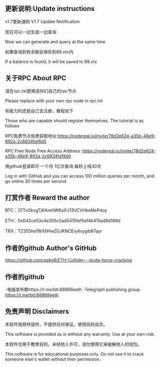 ## 更新说明:Update instructions



v1.7更新通知 V1.7 Update Notification



现在可以一边生成一边查询

Now we can generate and query at the same time

如果查询到有余额会保存到88.xtx内

If a balance is found, it will be saved to 88.xtx

##  关于RPC  About RPC

请在rpc.txt更换成你们自己的rpc节点

Please replace with your own rpc node in rpc.txt


有能力的还是自己去注册，教程如下

Those who are capable should register themselves. The tutorial is as follows


RPC免费节点免费获取地址:https://nodereal.io/invite/78d2e624-a35b-48e9-892a-2c6834faf8d0

RPC Free Node Free Access Address: https://nodereal.io/invite/78d2e624-a35b-48e9-892a-2c6834faf8d0


用github登录即可 一个月 1亿次查询 每秒上线30次

Log in with GitHub and you can access 100 million queries per month, and go online 30 times per second


##  打赏作者  Reward the author

BTC：37TvGkvgTjKAmHW6ziFJ13VCVHbxMePdoy


ETH：0x042ce53c4e305c5ad5415fef5ef4b415a48d199d

TRX：TZ355he1WXfiHwZGJKNCEvj4xygib87ayr


##  作者的github   Author's GitHub

https://github.com/qskg8/ETH-Collider---brute-force-cracking

##  作者的github  

-电报发布群https://t.me/btc88888eeth
-Telegraph publishing group https://t.me/btc88888eeth

## 免责声明 Disclaimers


本软件按原样提供，不提供任何保证。使用风险自负。

This software is provided as is without any warranty. Use at your own risk.

本软件仅用于教育目的。未经他人许可，请勿使用它来破解他人的钱包。

This software is for educational purposes only. Do not use it to crack someone else's wallet without their permission.

